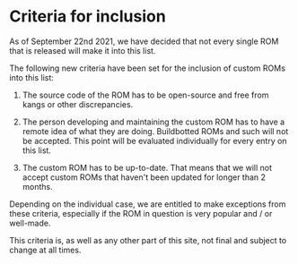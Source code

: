 # Criteria for inclusion

As of September 22nd 2021, we have decided that not every single ROM that is released will make it into this list.

The following new criteria have been set for the inclusion of custom ROMs into this list:

1. The source code of the ROM has to be open-source and free from kangs or other discrepancies.

2. The person developing and maintaining the custom ROM has to have a remote idea of what they are doing. Buildbotted ROMs and such will not be accepted. This point will be evaluated individually for every entry on this list.

3. The custom ROM has to be up-to-date. That means that we will not accept custom ROMs that haven't been updated for longer than 2 months.

Depending on the individual case, we are entitled to make exceptions from these criteria, especially if the ROM in question is very popular and / or well-made.

This criteria is, as well as any other part of this site, not final and subject to change at all times.